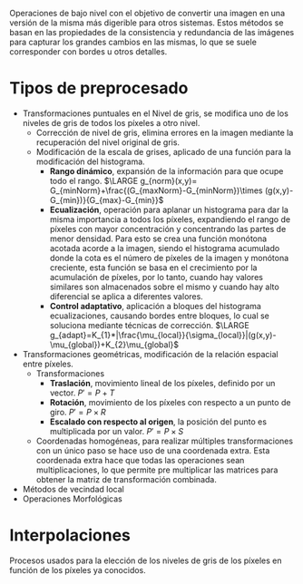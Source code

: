 Operaciones de bajo nivel con el objetivo de convertir una imagen en una versión de la misma más digerible para otros sistemas. Estos métodos se basan en las propiedades de la consistencia y redundancia de las imágenes para capturar los grandes cambios en las mismas, lo que se suele corresponder con bordes u otros detalles.
# Tipos de preprocesado
- Transformaciones puntuales en el Nivel de gris, se modifica uno de los niveles de gris de todos los píxeles a otro nivel.
	- Corrección de nivel de gris, elimina errores en la imagen mediante la recuperación del nivel original de gris.
	- Modificación de la escala de grises, aplicado de una función para la modificación del histograma. 
		- **Rango dinámico**, expansión de la información para que ocupe todo el rango. $\LARGE g_{norm}(x,y)= G_{minNorm}+\frac{(G_{maxNorm}-G_{minNorm})\times (g(x,y)-G_{min})}{G_{max}-G_{min}}$
		- **Ecualización**, operación para aplanar un histograma para dar la misma importancia a todos los píxeles, expandiendo el rango de píxeles con mayor concentración y concentrando las partes de menor densidad. Para esto se crea una función monótona acotada acorde a la imagen, siendo el histograma acumulado donde la cota es el número de píxeles de la imagen y monótona creciente, esta función se basa en el crecimiento por la acumulación de píxeles, por lo tanto, cuando hay valores similares son almacenados sobre el mismo y cuando hay alto diferencial se aplica a diferentes valores.
		- **Control adaptativo**, aplicación a bloques del histograma ecualizaciones, causando bordes entre bloques, lo cual se soluciona mediante técnicas de corrección. $\LARGE g_{adapt}=K_{1}*|\frac{\mu_{local}}{\sigma_{local}}|(g(x,y)-\mu_{global})+K_{2}\mu_{global}$
- Transformaciones geométricas, modificación de la relación espacial entre píxeles.
	- Transformaciones
		- **Traslación**, movimiento lineal de los píxeles, definido por un vector. $P'=P+T$
		- **Rotación**, movimiento de los píxeles con respecto a un punto de giro. $P'=P\times R$
		- **Escalado con respecto al origen**, la posición del punto es multiplicada por un valor. $P'=P\times S$
	- Coordenadas homogéneas, para realizar múltiples transformaciones con un único paso se hace uso de una coordenada extra. Esta coordenada extra hace que todas las operaciones sean multiplicaciones, lo que permite pre multiplicar las matrices para obtener la matriz de transformación combinada.
- Métodos de vecindad local
- Operaciones Morfológicas

# Interpolaciones
Procesos usados para la elección de los niveles de gris de los píxeles en función de los píxeles ya conocidos.